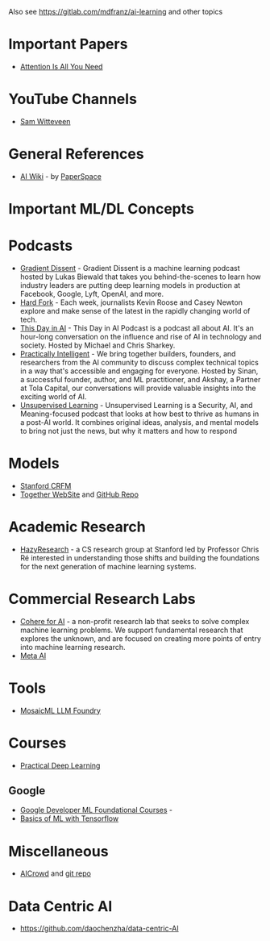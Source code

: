 Also see https://gitlab.com/mdfranz/ai-learning and other topics

# Important Papers
- [Attention Is All You Need](https://arxiv.org/abs/1706.03762) 

# YouTube Channels
- [Sam Witteveen](https://www.youtube.com/watch?v=9ISVjh8mdlA)

# General References
- [AI Wiki](https://machine-learning.paperspace.com/) - by [PaperSpace](https://paperspace.com)

# Important ML/DL Concepts


# Podcasts
- [Gradient Dissent](https://podcasts.apple.com/us/podcast/gradient-dissent-exploring-machine-learning-ai-deep/id1504567418) - Gradient Dissent is a machine learning podcast hosted by Lukas Biewald that takes you behind-the-scenes to learn how industry leaders are putting deep learning models in production at Facebook, Google, Lyft, OpenAI, and more.
- [Hard Fork](https://podcasts.apple.com/us/podcast/hard-fork/id1528594034) - Each week, journalists Kevin Roose and Casey Newton explore and make sense of the latest in the rapidly changing world of tech.
- [This Day in AI](https://podcasts.apple.com/us/podcast/this-day-in-ai-podcast/id1671087656) - This Day in AI Podcast is a podcast all about AI. It's an hour-long conversation on the influence and rise of AI in technology and society. Hosted by Michael and Chris Sharkey.
- [Practically Intelligent](https://podcasts.apple.com/us/podcast/practically-intelligent/id1678774315) - We bring together builders, founders, and researchers from the AI community to discuss complex technical topics in a way that's accessible and engaging for everyone. Hosted by Sinan, a successful founder, author, and ML practitioner, and Akshay, a Partner at Tola Capital, our conversations will provide valuable insights into the exciting world of AI.
- [Unsupervised Learning](https://podcasts.apple.com/us/podcast/unsupervised-learning/id1099711235) - Unsupervised Learning is a Security, AI, and Meaning-focused podcast that looks at how best to thrive as humans in a post-AI world. It combines original ideas, analysis, and mental models to bring not just the news, but why it matters and how to respond

# Models 
- [Stanford CRFM](https://crfm.stanford.edu/helm/latest/?models=1)
- [Together WebSite](https://www.together.xyz/) and [GitHub Repo](https://github.com/togethercomputer)

# Academic Research
- [HazyResearch](https://hazyresearch.stanford.edu/) - a CS research group at Stanford led by Professor Chris Ré interested in understanding those shifts and building the foundations for the next generation of machine learning systems. 

# Commercial Research Labs
- [Cohere for AI](https://cohere.for.ai/) - a non-profit research lab that seeks to solve complex machine learning problems. We support fundamental research that explores the unknown, and are focused on creating more points of entry into machine learning research.
- [Meta AI](https://ai.facebook.com/)

# Tools
- [MosaicML LLM Foundry](https://github.com/mosaicml/llm-foundry)

# Courses
- [Practical Deep Learning](https://course.fast.ai/)

## Google
- [Google Developer ML Foundational Courses](https://developers.google.com/machine-learning/foundational-courses) - 
- [Basics of ML with Tensorflow](https://www.tensorflow.org/resources/learn-ml/basics-of-machine-learning) 

# Miscellaneous
- [AICrowd](https://www.aicrowd.com/) and [git repo](https://gitlab.aicrowd.com/aicrowd)



# Data Centric AI
- https://github.com/daochenzha/data-centric-AI
